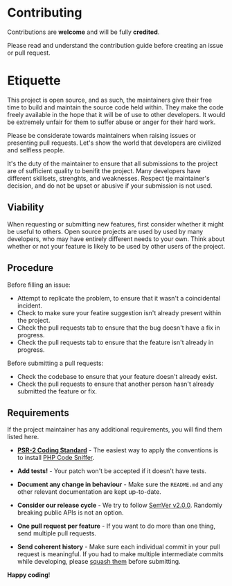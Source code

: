 # Contributing 

Contributions are **welcome** and will be fully **credited**.

Please read and understand the contribution guide before creating an issue or pull request.

# Etiquette 

This project is open source, and as such, the maintainers give their free time to build and maintain the source code held 
within. They make the code freely available in the hope that it will be of use to other developers. It would be extremely unfair 
for them to suffer abuse or anger for their hard work. 

Please be considerate towards maintainers when raising issues or presenting pull requests. Let's show the world that 
developers are civilized and selfless people.

It's the duty of the maintainer to ensure that all submissions to the project are of sufficient quality to benifit the project. 
Many developers have different skillsets, strenghts, and weaknesses. Respect tje maintainer's decision, and do not be upset 
or abusive if your submission is not used. 

## Viability 

When requesting or submitting new features, first consider whether it might be useful to others. Open source projects are used by 
used by many developers, who may have entirely different needs to your own. Think about whether or not your feature is 
likely to be used by other users of the project. 

## Procedure 

Before filling an issue: 

- Attempt to replicate the problem, to ensure that it wasn't a coincidental incident. 
- Check to make sure your featire suggestion isn't already present within the project. 
- Check the pull requests tab to ensure that the bug doesn't have a fix in progress. 
- Check the pull requests tab to ensure that the feature isn't already in progress. 

Before submitting a pull requests: 

- Check the codebase to ensure that your feature doesn't already exist. 
- Check the pull requests to ensure that another person hasn't already submitted the feature or fix.

## Requirements

If the project maintainer has any additional requirements, you will find them listed here.

- **[PSR-2 Coding Standard](https://github.com/php-fig/fig-standards/blob/master/accepted/PSR-2-coding-style-guide.md)** - The easiest way to apply the conventions is to install [PHP Code Sniffer](https://pear.php.net/package/PHP_CodeSniffer).

- **Add tests!** - Your patch won't be accepted if it doesn't have tests.

- **Document any change in behaviour** - Make sure the `README.md` and any other relevant documentation are kept up-to-date.

- **Consider our release cycle** - We try to follow [SemVer v2.0.0](https://semver.org/). Randomly breaking public APIs is not an option.

- **One pull request per feature** - If you want to do more than one thing, send multiple pull requests.

- **Send coherent history** - Make sure each individual commit in your pull request is meaningful. If you had to make multiple intermediate commits while developing, please [squash them](https://www.git-scm.com/book/en/v2/Git-Tools-Rewriting-History#Changing-Multiple-Commit-Messages) before submitting.

**Happy coding**!
